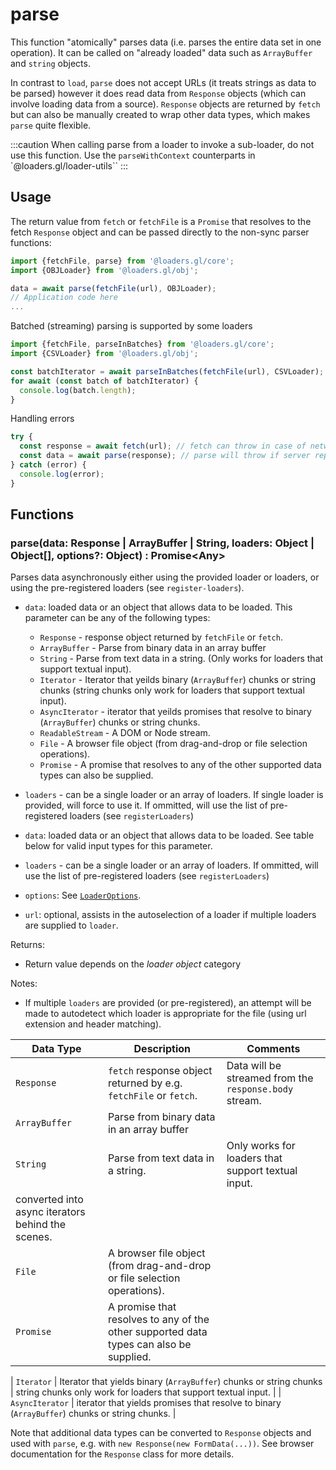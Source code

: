 # parse

This function "atomically" parses data (i.e. parses the entire data set in one operation). It can be called on "already loaded" data such as `ArrayBuffer` and `string` objects.

In contrast to `load`, `parse` does not accept URLs (it treats strings as data to be parsed) however it does read data from `Response` objects (which can involve loading data from a source). `Response` objects are returned by `fetch` but can also be manually created to wrap other data types, which makes `parse` quite flexible.

:::caution
When calling parse from a loader to invoke a sub-loader, do not use this function. Use the `parseWithContext` counterparts in `@loaders.gl/loader-utils``
:::

## Usage

The return value from `fetch` or `fetchFile` is a `Promise` that resolves to the fetch `Response` object and can be passed directly to the non-sync parser functions:

```typescript
import {fetchFile, parse} from '@loaders.gl/core';
import {OBJLoader} from '@loaders.gl/obj';

data = await parse(fetchFile(url), OBJLoader);
// Application code here
...
```

Batched (streaming) parsing is supported by some loaders

```typescript
import {fetchFile, parseInBatches} from '@loaders.gl/core';
import {CSVLoader} from '@loaders.gl/obj';

const batchIterator = await parseInBatches(fetchFile(url), CSVLoader);
for await (const batch of batchIterator) {
  console.log(batch.length);
}
```

Handling errors

```typescript
try {
  const response = await fetch(url); // fetch can throw in case of network errors
  const data = await parse(response); // parse will throw if server reports an error
} catch (error) {
  console.log(error);
}
```

## Functions

### parse(data: Response | ArrayBuffer | String, loaders: Object | Object\[], options?: Object) : Promise\<Any\>

Parses data asynchronously either using the provided loader or loaders, or using the pre-registered loaders (see `register-loaders`).

- `data`: loaded data or an object that allows data to be loaded. This parameter can be any of the following types:

  - `Response` - response object returned by `fetchFile` or `fetch`.
  - `ArrayBuffer` - Parse from binary data in an array buffer
  - `String` - Parse from text data in a string. (Only works for loaders that support textual input).
  - `Iterator` - Iterator that yeilds binary (`ArrayBuffer`) chunks or string chunks (string chunks only work for loaders that support textual input).
  - `AsyncIterator` - iterator that yeilds promises that resolve to binary (`ArrayBuffer`) chunks or string chunks.
  - `ReadableStream` - A DOM or Node stream.
  - `File` - A browser file object (from drag-and-drop or file selection operations).
  - `Promise` - A promise that resolves to any of the other supported data types can also be supplied.

- `loaders` - can be a single loader or an array of loaders. If single loader is provided, will force to use it. If ommitted, will use the list of pre-registered loaders (see `registerLoaders`)

- `data`: loaded data or an object that allows data to be loaded. See table below for valid input types for this parameter.
- `loaders` - can be a single loader or an array of loaders. If ommitted, will use the list of pre-registered loaders (see `registerLoaders`)
- `options`: See [`LoaderOptions`](./loader-options).
- `url`: optional, assists in the autoselection of a loader if multiple loaders are supplied to `loader`.

Returns:

- Return value depends on the _loader object_ category

Notes:

- If multiple `loaders` are provided (or pre-registered), an attempt will be made to autodetect which loader is appropriate for the file (using url extension and header matching).

| Data Type                                         | Description                                                                            | Comments                                               |
| ------------------------------------------------- | -------------------------------------------------------------------------------------- | ------------------------------------------------------ |
| `Response`                                        | `fetch` response object returned by e.g. `fetchFile` or `fetch`.                       | Data will be streamed from the `response.body` stream. |
| `ArrayBuffer`                                     | Parse from binary data in an array buffer                                              |                                                        |
| `String`                                          | Parse from text data in a string.                                                      | Only works for loaders that support textual input.     |
| converted into async iterators behind the scenes. |
| `File`                                            | A browser file object (from drag-and-drop or file selection operations).               |                                                        |
| `Promise`                                         | A promise that resolves to any of the other supported data types can also be supplied. |                                                        |

| `Iterator` | Iterator that yields binary (`ArrayBuffer`) chunks or string chunks | string chunks only work for loaders that support textual input. |
| `AsyncIterator` | iterator that yields promises that resolve to binary (`ArrayBuffer`) chunks or string chunks. |

Note that additional data types can be converted to `Response` objects and used with `parse`, e.g. with `new Response(new FormData(...))`. See browser documentation for the `Response` class for more details.
